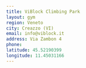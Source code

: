 ```yaml
---
title: ViBlock Climbing Park
layout: gym
region: Veneto
city: Creazzo (VI)
email: info@viblock.it
address: Via Zambon 4
phone: 
latitude: 45.52190399
longitude: 11.45031166
---
```


